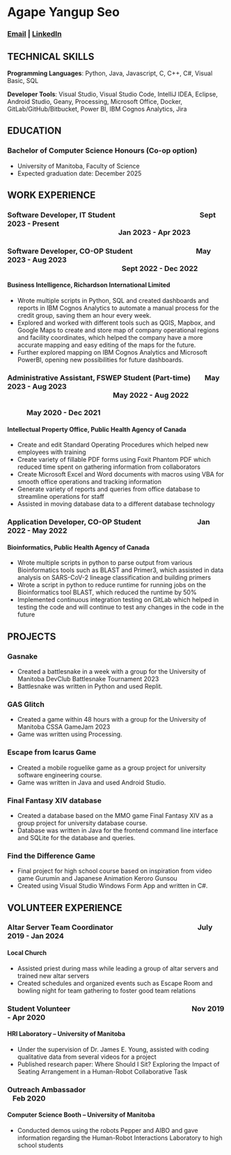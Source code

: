 # Agape Yangup Seo 
### [Email](mailto:seoa@myumanitoba.ca) | [LinkedIn](https://www.linkedin.com/in/agape-y-seo/)

## TECHNICAL SKILLS
**Programming Languages**: Python, Java, Javascript, C, C++, C#, Visual Basic, SQL

**Developer Tools**: Visual Studio, Visual Studio Code, IntelliJ IDEA, Eclipse, Android Studio, Geany, Processing, Microsoft Office, Docker, GitLab/GitHub/Bitbucket, Power BI, IBM Cognos Analytics, Jira 

## EDUCATION
### Bachelor of Computer Science Honours (Co-op option)
* University of Manitoba, Faculty of Science
* Expected graduation date: December 2025


## WORK EXPERIENCE
### Software Developer, IT Student &emsp; &emsp; &emsp; &emsp; &emsp; &emsp; &emsp; &emsp; &emsp; &ensp;Sept 2023 - Present &emsp; &emsp; &emsp; &emsp; &emsp; &emsp; &emsp; &emsp; &emsp; &emsp; &emsp; &emsp; &emsp; &emsp; &emsp; &emsp; &emsp; &emsp; &emsp; &emsp; &ensp;&emsp; &emsp; &emsp; &emsp; &emsp; &emsp; &emsp; &emsp; &ensp;&emsp; &emsp; &emsp;Jan 2023 - Apr 2023
### Software Developer, CO-OP Student &emsp; &emsp; &emsp; &emsp; &emsp; &emsp; &emsp; May 2023 - Aug 2023 &emsp; &emsp; &emsp; &emsp; &emsp;&emsp; &emsp; &emsp; &emsp; &emsp; &emsp; &emsp; &emsp; &emsp; &emsp; &emsp; &emsp; &emsp; &emsp; &emsp; &emsp; &emsp; &emsp; &emsp; &emsp; &emsp; &emsp; &emsp; &emsp; &emsp; &emsp; Sept 2022 - Dec 2022
#### Business Intelligence, Richardson International Limited
* Wrote multiple scripts in Python, SQL and created dashboards and reports in IBM Cognos Analytics to automate a manual process for the credit group, saving them an hour every week. 
* Explored and worked with different tools such as QGIS, Mapbox, and Google Maps to create and store map of company operational regions and facility coordinates, which helped the company have a more accurate mapping and easy editing of the maps for the future.
* Further explored mapping on IBM Cognos Analytics and Microsoft PowerBI, opening new possibilities for future dashboards.

### Administrative Assistant, FSWEP Student (Part-time) &emsp;&ensp; May 2023 - Aug 2023 &emsp; &emsp; &emsp; &emsp; &emsp; &emsp; &emsp; &emsp; &emsp; &emsp; &emsp; &emsp; &emsp; &emsp; &emsp; &emsp; &emsp; &emsp; &emsp; &emsp; &emsp; &emsp; &emsp; &emsp; &emsp; &emsp; &emsp; &emsp; &emsp; &ensp;&ensp; May 2022 - Aug 2022 &emsp; &emsp; &emsp; &emsp; &emsp; &emsp; &emsp; &emsp; &emsp; &emsp; &emsp; &emsp; &emsp; &emsp; &emsp; &emsp; &emsp; &emsp; &emsp; &emsp; &emsp; &emsp; &emsp; &emsp; &emsp; &emsp; &emsp; &emsp; &emsp; &emsp; &ensp; &ensp; May 2020 - Dec 2021
#### Intellectual Property Office, Public Health Agency of Canada
* Create and edit Standard Operating Procedures which helped new employees with training
* Create variety of fillable PDF forms using Foxit Phantom PDF which reduced time spent on gathering information from collaborators
* Create Microsoft Excel and Word documents with macros using VBA for smooth office operations and tracking information
* Generate variety of reports and queries from office database to streamline operations for staff
* Assisted in moving database data to a different database technology

### Application Developer, CO-OP Student &emsp; &emsp; &emsp; &emsp; &emsp; &ensp; &ensp; Jan 2022 - May 2022
#### Bioinformatics, Public Health Agency of Canada
* Wrote multiple scripts in python to parse output from various Bioinformatics tools such as BLAST and Primer3, which assisted in data analysis on SARS-CoV-2 lineage classification and building primers
* Wrote a script in python to reduce runtime for running jobs on the Bioinformatics tool BLAST, which reduced the runtime by 50%
* Implemented continuous integration testing on GitLab which helped in testing the code and will continue to test any changes in the code in the future


## PROJECTS
### Gasnake
* Created a battlesnake in a week with a group for the University of Manitoba DevClub Battlesnake Tournament 2023
* Battlesnake was written in Python and used Replit.

### GAS Glitch
* Created a game within 48 hours with a group for the University of Manitoba CSSA GameJam 2023
* Game was written using Processing.

### Escape from Icarus Game
* Created a mobile roguelike game as a group project for university software engineering course.
* Game was written in Java and used Android Studio.

### Final Fantasy XIV database
* Created a database based on the MMO game Final Fantasy XIV as a group project for university database course.
* Database was written in Java for the frontend command line interface and SQLite for the database and queries.

### Find the Difference Game
* Final project for high school course based on inspiration from video game Gurumin and Japanese Animation Keroro Gunsou
* Created using Visual Studio Windows Form App and written in C#.


## VOLUNTEER EXPERIENCE
### Altar Server Team Coordinator &emsp; &emsp; &emsp; &emsp; &emsp; &emsp; &emsp; &emsp; &emsp; &ensp;July 2019 - Jan 2024
#### Local Church
* Assisted priest during mass while leading a group of altar servers and trained new altar servers
* Created schedules and organized events such as Escape Room and bowling night for team gathering to foster good team relations

### Student Volunteer &emsp; &emsp; &emsp; &emsp; &emsp; &emsp; &emsp; &emsp; &emsp; &emsp; &emsp; &emsp; &emsp; &ensp; Nov 2019 - Apr 2020
#### HRI Laboratory – University of Manitoba
* Under the supervision of Dr. James E. Young, assisted with coding qualitative data from several videos for a project
* Published research paper: Where Should I Sit? Exploring the Impact of Seating Arrangement in a Human-Robot Collaborative Task

### Outreach Ambassador &emsp; &emsp; &emsp; &emsp; &emsp; &emsp; &emsp; &emsp; &emsp; &emsp; &emsp; &emsp; &emsp; &emsp; &emsp; &ensp; &ensp; Feb 2020
#### Computer Science Booth – University of Manitoba
* Conducted demos using the robots Pepper and AIBO and gave information regarding the Human-Robot Interactions Laboratory to high school students
